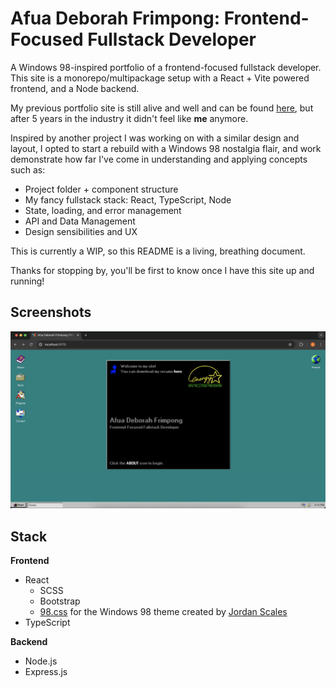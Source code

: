 # Afua Deborah Frimpong: Frontend-Focused Fullstack Developer

A Windows 98-inspired portfolio of a frontend-focused fullstack developer. This site is a monorepo/multipackage setup with a React + Vite powered frontend, and a Node backend.

My previous portfolio site is still alive and well and can be found [here](https://afuadeborah.github.io/portfolio), but after 5 years in the industry it didn't feel like **me** anymore.

Inspired by another project I was working on with a similar design and layout, I opted to start a rebuild with a Windows 98 nostalgia flair, and work demonstrate how far I've come in understanding and applying concepts such as:

-   Project folder + component structure
-   My fancy fullstack stack: React, TypeScript, Node
-   State, loading, and error management
-   API and Data Management
-   Design sensibilities and UX

This is currently a WIP, so this README is a living, breathing document.

Thanks for stopping by, you'll be first to know once I have this site up and running!

## Screenshots

![Home](./client/src/assets/images/dev-home-screenshot.png)

## Stack

**Frontend**

-   React
    -   SCSS
    -   Bootstrap
    -   [98.css](https://github.com/jdan/98.css) for the Windows 98 theme created by [Jordan Scales](https://jordanscales.com/)
-   TypeScript

**Backend**

-   Node.js
-   Express.js
